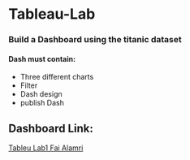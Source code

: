 # Tableau-Lab

### Build a Dashboard using the titanic dataset
#### Dash must contain:
- Three different charts
- Filter
- Dash design
- publish Dash

## Dashboard Link:
[Tableu Lab1 Fai Alamri](https://public.tableau.com/app/profile/nier.nier/viz/TableuLab1_16859658586280/Dashboard2?publish=yes)
